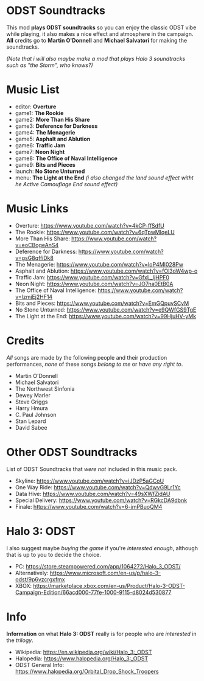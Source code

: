 # ODST Soundtracks
This mod **plays ODST soundtracks** so you can enjoy the classic ODST vibe while playing, it also makes a nice effect and atmosphere in the campaign. **All** credits go to **Martin O'Donnell** and **Michael Salvatori** for making the soundtracks.

_(Note that i will also maybe make a mod that plays Halo 3 soundtracks such as "the Storm", who knows?)_

# Music List
- editor: **Overture**
- game1: **The Rookie**
- game2: **More Than His Share**
- game3: **Deference for Darkness**
- game4: **The Menagerie**
- game5: **Asphalt and Ablution**
- game6: **Traffic Jam**
- game7: **Neon Night**
- game8: **The Office of Naval Intelligence**
- game9: **Bits and Pieces**
- launch: **No Stone Unturned**
- menu: **The Light at the End**
*(i also changed the land sound effect witht he Active Camouflage End sound effect)*

# Music Links
- Overture: https://www.youtube.com/watch?v=4kCP-ffSdfU
- The Rookie: https://www.youtube.com/watch?v=6qTpwMlqeLU
- More Than His Share: https://www.youtube.com/watch?v=eoCBogeAnS4
- Deference for Darkness: https://www.youtube.com/watch?v=gsG8qffiDk8
- The Menagerie: https://www.youtube.com/watch?v=loP4MI028Pw
- Asphalt and Ablution: https://www.youtube.com/watch?v=fOl3oW4wp-o
- Traffic Jam: https://www.youtube.com/watch?v=GfxL_ljHPF0
- Neon Night: https://www.youtube.com/watch?v=JO7na0EtB0A
- The Office of Naval Intelligence: https://www.youtube.com/watch?v=lzmjEj2HF14
- Bits and Pieces: https://www.youtube.com/watch?v=EmGQpuvSCvM
- No Stone Unturned: https://www.youtube.com/watch?v=e9QWfGS9TgE
- The Light at the End: https://www.youtube.com/watch?v=99HjuHV-yMk

# Credits
*All* songs are made by the following people and their production performances, *none* of these songs *belong to me* or *have any right to*.
- Martin O'Donnell
- Michael Salvatori
- The Northwest Sinfonia
- Dewey Marler
- Steve Griggs
- Harry Hmura
- C. Paul Johnson
- Stan Lepard
- David Sabee

# Other ODST Soundtracks
List of ODST Soundtracks that _were not_ included in this music pack.
- Skyline: https://www.youtube.com/watch?v=iJDzP5aGCoU
- One Way Ride: https://www.youtube.com/watch?v=QdwvG9Lr1Yc
- Data Hive: https://www.youtube.com/watch?v=49sXWfZidAU
- Special Delivery: https://www.youtube.com/watch?v=RGkcDA9dbnk
- Finale: https://www.youtube.com/watch?v=6-jmPBuoQM4

# Halo 3: ODST
I also suggest maybe *buying the game* if you're *interested enough*, although that is up to you to decide the choice.
- PC: https://store.steampowered.com/app/1064272/Halo_3_ODST/
- Alternatively: https://www.microsoft.com/en-us/p/halo-3-odst/9p6vzcrgxfmx
- XBOX: https://marketplace.xbox.com/en-us/Product/Halo-3-ODST-Campaign-Edition/66acd000-77fe-1000-9115-d8024d530877

# Info
**Information** on what **Halo 3: ODST** really is for people who are *interested* in the *trilogy*.
- Wikipedia: https://en.wikipedia.org/wiki/Halo_3:_ODST
- Halopedia: https://www.halopedia.org/Halo_3:_ODST
- ODST General Info: https://www.halopedia.org/Orbital_Drop_Shock_Troopers

